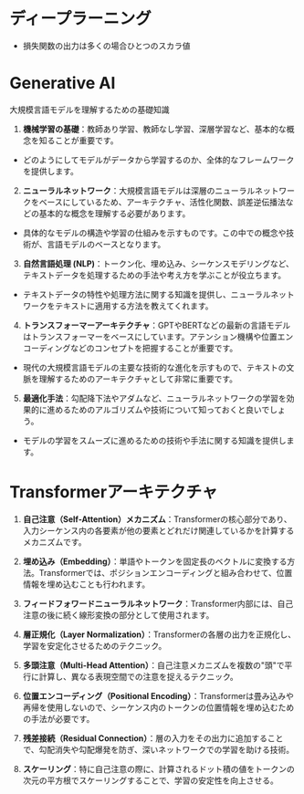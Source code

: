 # ディープラーニング
* 損失関数の出力は多くの場合ひとつのスカラ値

# Generative AI
大規模言語モデルを理解するための基礎知識

1. **機械学習の基礎**：教師あり学習、教師なし学習、深層学習など、基本的な概念を知ることが重要です。
- どのようにしてモデルがデータから学習するのか、全体的なフレームワークを提供します。

2. **ニューラルネットワーク**：大規模言語モデルは深層のニューラルネットワークをベースにしているため、アーキテクチャ、活性化関数、誤差逆伝播法などの基本的な概念を理解する必要があります。
- 具体的なモデルの構造や学習の仕組みを示すものです。この中での概念や技術が、言語モデルのベースとなります。

3. **自然言語処理 (NLP)**：トークン化、埋め込み、シーケンスモデリングなど、テキストデータを処理するための手法や考え方を学ぶことが役立ちます。
- テキストデータの特性や処理方法に関する知識を提供し、ニューラルネットワークをテキストに適用する方法を教えてくれます。

4. **トランスフォーマーアーキテクチャ**：GPTやBERTなどの最新の言語モデルはトランスフォーマーをベースにしています。アテンション機構や位置エンコーディングなどのコンセプトを把握することが重要です。
- 現代の大規模言語モデルの主要な技術的な進化を示すもので、テキストの文脈を理解するためのアーキテクチャとして非常に重要です。

5. **最適化手法**：勾配降下法やアダムなど、ニューラルネットワークの学習を効果的に進めるためのアルゴリズムや技術について知っておくと良いでしょう。
- モデルの学習をスムーズに進めるための技術や手法に関する知識を提供します。

# Transformerアーキテクチャ

1. **自己注意（Self-Attention）メカニズム**：Transformerの核心部分であり、入力シーケンス内の各要素が他の要素とどれだけ関連しているかを計算するメカニズムです。

2. **埋め込み（Embedding）**：単語やトークンを固定長のベクトルに変換する方法。Transformerでは、ポジションエンコーディングと組み合わせて、位置情報を埋め込むことも行われます。

3. **フィードフォワードニューラルネットワーク**：Transformer内部には、自己注意の後に続く線形変換の部分として使用されます。

4. **層正規化（Layer Normalization）**：Transformerの各層の出力を正規化し、学習を安定化させるためのテクニック。

5. **多頭注意（Multi-Head Attention）**：自己注意メカニズムを複数の"頭"で平行に計算し、異なる表現空間での注意を捉えるテクニック。

6. **位置エンコーディング（Positional Encoding）**：Transformerは畳み込みや再帰を使用しないので、シーケンス内のトークンの位置情報を埋め込むための手法が必要です。

7. **残差接続（Residual Connection）**：層の入力をその出力に追加することで、勾配消失や勾配爆発を防ぎ、深いネットワークでの学習を助ける技術。

8. **スケーリング**：特に自己注意の際に、計算されるドット積の値をトークンの次元の平方根でスケーリングすることで、学習の安定性を向上させる。
